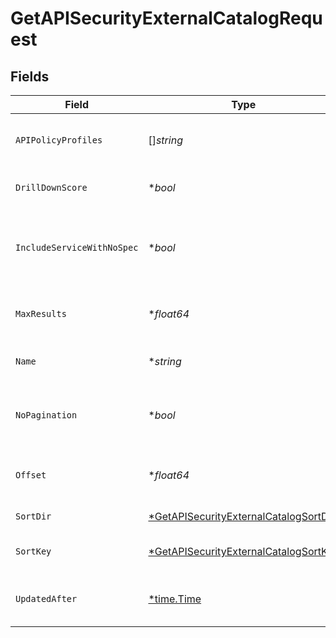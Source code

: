# GetAPISecurityExternalCatalogRequest


## Fields

| Field                                                                                                    | Type                                                                                                     | Required                                                                                                 | Description                                                                                              |
| -------------------------------------------------------------------------------------------------------- | -------------------------------------------------------------------------------------------------------- | -------------------------------------------------------------------------------------------------------- | -------------------------------------------------------------------------------------------------------- |
| `APIPolicyProfiles`                                                                                      | []*string*                                                                                               | :heavy_minus_sign:                                                                                       | Names of the Api Policy Profiles                                                                         |
| `DrillDownScore`                                                                                         | **bool*                                                                                                  | :heavy_minus_sign:                                                                                       | Return associated score                                                                                  |
| `IncludeServiceWithNoSpec`                                                                               | **bool*                                                                                                  | :heavy_minus_sign:                                                                                       | When false, only services with specs wikk be returned                                                    |
| `MaxResults`                                                                                             | **float64*                                                                                               | :heavy_minus_sign:                                                                                       | The number of entries to return (pagination)                                                             |
| `Name`                                                                                                   | **string*                                                                                                | :heavy_minus_sign:                                                                                       | the Api Catalog name filter                                                                              |
| `NoPagination`                                                                                           | **bool*                                                                                                  | :heavy_minus_sign:                                                                                       | When true, the pagination params will be ignored                                                         |
| `Offset`                                                                                                 | **float64*                                                                                               | :heavy_minus_sign:                                                                                       | Return entries from this offset (pagination)                                                             |
| `SortDir`                                                                                                | [*GetAPISecurityExternalCatalogSortDir](../../models/operations/getapisecurityexternalcatalogsortdir.md) | :heavy_minus_sign:                                                                                       | sorting direction                                                                                        |
| `SortKey`                                                                                                | [*GetAPISecurityExternalCatalogSortKey](../../models/operations/getapisecurityexternalcatalogsortkey.md) | :heavy_minus_sign:                                                                                       | the Api Catalog sort key                                                                                 |
| `UpdatedAfter`                                                                                           | [*time.Time](https://pkg.go.dev/time#Time)                                                               | :heavy_minus_sign:                                                                                       | Only Apis updated since this date                                                                        |